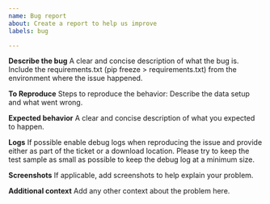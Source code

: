 ```yaml
---
name: Bug report
about: Create a report to help us improve
labels: bug

---
```


**Describe the bug**
A clear and concise description of what the bug is.
Include the requirements.txt (pip freeze > requirements.txt) from the
environment where the issue happened.

**To Reproduce**
Steps to reproduce the behavior:
Describe the data setup and what went wrong.

**Expected behavior**
A clear and concise description of what you expected to happen.

**Logs**
If possible enable debug logs when reproducing the issue and provide either
as part of the ticket or a download location.
Please try to keep the test sample as small as possible to keep the debug log
at a minimum size.

**Screenshots**
If applicable, add screenshots to help explain your problem.

**Additional context**
Add any other context about the problem here.
